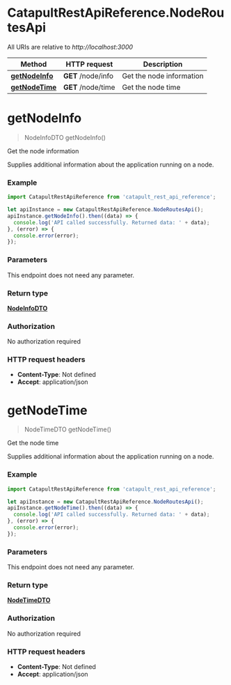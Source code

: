# CatapultRestApiReference.NodeRoutesApi

All URIs are relative to *http://localhost:3000*

Method | HTTP request | Description
------------- | ------------- | -------------
[**getNodeInfo**](NodeRoutesApi.md#getNodeInfo) | **GET** /node/info | Get the node information
[**getNodeTime**](NodeRoutesApi.md#getNodeTime) | **GET** /node/time | Get the node time


<a name="getNodeInfo"></a>
# **getNodeInfo**
> NodeInfoDTO getNodeInfo()

Get the node information

Supplies additional information about the application running on a node. 

### Example
```javascript
import CatapultRestApiReference from 'catapult_rest_api_reference';

let apiInstance = new CatapultRestApiReference.NodeRoutesApi();
apiInstance.getNodeInfo().then((data) => {
  console.log('API called successfully. Returned data: ' + data);
}, (error) => {
  console.error(error);
});

```

### Parameters
This endpoint does not need any parameter.

### Return type

[**NodeInfoDTO**](NodeInfoDTO.md)

### Authorization

No authorization required

### HTTP request headers

 - **Content-Type**: Not defined
 - **Accept**: application/json

<a name="getNodeTime"></a>
# **getNodeTime**
> NodeTimeDTO getNodeTime()

Get the node time

Supplies additional information about the application running on a node.

### Example
```javascript
import CatapultRestApiReference from 'catapult_rest_api_reference';

let apiInstance = new CatapultRestApiReference.NodeRoutesApi();
apiInstance.getNodeTime().then((data) => {
  console.log('API called successfully. Returned data: ' + data);
}, (error) => {
  console.error(error);
});

```

### Parameters
This endpoint does not need any parameter.

### Return type

[**NodeTimeDTO**](NodeTimeDTO.md)

### Authorization

No authorization required

### HTTP request headers

 - **Content-Type**: Not defined
 - **Accept**: application/json

